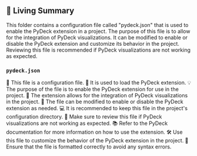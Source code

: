 

<!-- Living README Summary -->
## 🌳 Living Summary

This folder contains a configuration file called "pydeck.json" that is used to enable the PyDeck extension in a project. The purpose of this file is to allow for the integration of PyDeck visualizations. It can be modified to enable or disable the PyDeck extension and customize its behavior in the project. Reviewing this file is recommended if PyDeck visualizations are not working as expected.


### `pydeck.json`

📁 This file is a configuration file.
🔌 It is used to load the PyDeck extension.
💡 The purpose of the file is to enable the PyDeck extension for use in the project.
🐍 The extension allows for the integration of PyDeck visualizations in the project.
📝 The file can be modified to enable or disable the PyDeck extension as needed.
💻 It is recommended to keep this file in the project's configuration directory.
👀 Make sure to review this file if PyDeck visualizations are not working as expected.
📚 Refer to the PyDeck documentation for more information on how to use the extension.
🛠️ Use this file to customize the behavior of the PyDeck extension in the project.
🔧 Ensure that the file is formatted correctly to avoid any syntax errors.

<!-- Living README Summary -->